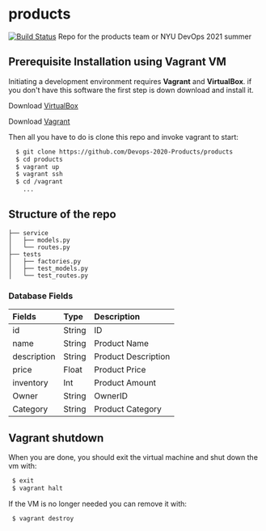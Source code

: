 # products
[![Build Status](https://travis-ci.com/NYU-DevOps-Products-Squad/products.svg?branch=main)](https://travis-ci.com/NYU-DevOps-Products-Squad/products)
Repo for the products team or NYU DevOps 2021 summer


## Prerequisite Installation using Vagrant VM

Initiating a development environment requires  **Vagrant** and **VirtualBox**. if you don't have this software the first step is down download and install it.

Download [VirtualBox](https://www.virtualbox.org/)

Download [Vagrant](https://www.vagrantup.com/)

Then all you have to do is clone this repo and invoke vagrant to start:

```bash
  $ git clone https://github.com/Devops-2020-Products/products
  $ cd products
  $ vagrant up
  $ vagrant ssh
  $ cd /vagrant
    ...
```


## Structure of the repo

```
├── service
│   ├── models.py
│   └── routes.py
├── tests
│   ├── factories.py
│   ├── test_models.py
│   └── test_routes.py
```

### Database  Fields
| Fields | Type | Description
| :--- | :--- | :--- |
| id | String | ID 
| name | String | Product Name
| description | String | Product Description
| price | Float | Product Price
| inventory | Int | Product Amount
| Owner | String | OwnerID
| Category | String | Product Category|

## Vagrant shutdown

When you are done, you should exit the virtual machine and shut down the vm with:

```bash
 $ exit
 $ vagrant halt
```

If the VM is no longer needed you can remove it with:

```bash
 $ vagrant destroy
```
